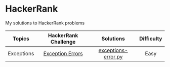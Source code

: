 # HackerRank
My solutions to HackerRank problems

| Topics     | HackerRank Challenge  | Solutions   | Difficulty
| :-----:    |  :-:                  |     :-:     |   :-: |
| Exceptions | [Exception Errors](https://www.hackerrank.com/challenges/exceptions/problem) | [exceptions-error.py](https://github.com/tamjidka/HackerRank/blob/main/Python/Exceptions/exceptions-errors.py) | Easy
		
